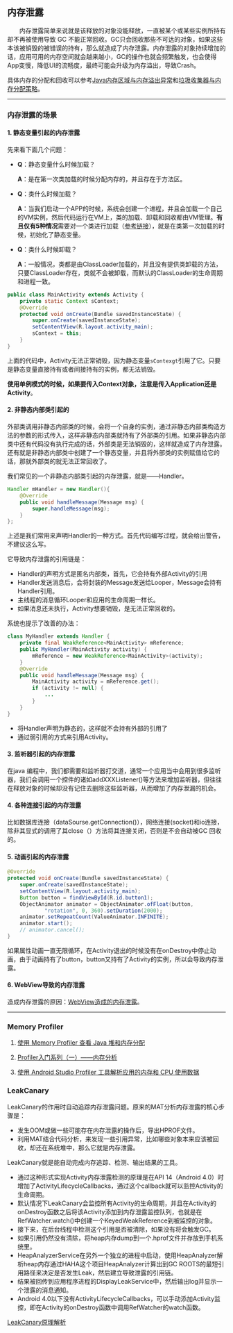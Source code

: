 ## 内存泄露

　　内存泄露简单来说就是该释放的对象没能释放，一直被某个或某些实例所持有却不再被使用导致 GC 不能正常回收。GC只会回收那些不可达的对象，如果这些本该被销毁的被错误的持有，那么就造成了内存泄露。内存泄露的对象持续增加的话，应用可用的内存空间就会越来越小，GC的操作也就会频繁触发，也会使得App变慢，降低UI的流畅度，最终可能会升级为内存溢出，导致Crash。

具体内存的分配和回收可以参考[Java内存区域与内存溢出异常](https://github.com/NieJianJian/AndroidNotes/blob/master/ReadingNotes/Book1/Chapter2.md)和[垃圾收集器与内存分配策略](https://github.com/NieJianJian/AndroidNotes/blob/master/ReadingNotes/Book1/Chapter3.md)。

***

### 内存泄露的场景

#### 1. 静态变量引起的内存泄露

先来看下面几个问题：

* **Q**：静态变量什么时候加载？

  **A**：是在第一次类加载的时候分配内存的，并且存在于方法区。

* **Q**：类什么时候加载？

  **A**：当我们启动一个APP的时候，系统会创建一个进程，并且会加载一个自己的VM实例，然后代码运行在VM上，类的加载、卸载和回收都由VM管理。**有且仅有5种情况**需要对一个类进行加载（[参考链接](https://github.com/NieJianJian/AndroidNotes/blob/master/ReadingNotes/Book1/Chapter7.md)），就是在类第一次加载的时候，初始化了静态变量。

* **Q**：类什么时候卸载？

  **A**：一般情况，类都是由ClassLoader加载的，并且没有提供类卸载的方法，只要ClassLoader存在，类就不会被卸载，而默认的ClassLoader的生命周期和进程一致。

```java
public class MainActivity extends Activity {
    private static Context sContext;
    @Override
    protected void onCreate(Bundle savedInstanceState) {
        super.onCreate(savedInstanceState);
        setContentView(R.layout.activity_main);
        sContext = this;
    }
}
```

上面的代码中，Activity无法正常销毁，因为静态变量`sContexgt`引用了它。只要是静态变量直接持有或者间接持有的实例，都无法销毁。

**使用单例模式的时候，如果要传入Context对象，注意是传入Application还是Activity**。

#### 2. 非静态内部类引起的

外部类调用非静态内部类的时候，会将一个自身的实例，通过非静态内部类构造方法的参数的形式传入，这样非静态内部类就持有了外部类的引用。如果非静态内部类中还有代码没有执行完成的话，外部类是无法销毁的，这样就造成了内存泄露。还有就是非静态内部类中创建了一个静态变量，并且将外部类的实例赋值给它的话，那就外部类的就无法正常回收了。

我们常见的一个非静态内部类引起的内存泄露，就是——Handler。

```java
Handler mHandler = new Handler(){
    @Override
    public void handleMessage(Message msg) {
        super.handleMessage(msg);
    }
};
```

上述是我们常用来声明Handler的一种方式。首先代码编写过程，就会给出警告，不建议这么写。

它导致内存泄露的引用链是：

* Handler的声明方式是匿名内部类，首先，它会持有外部Activity的引用
* Handler发送消息后，会将封装的Message发送给Looper，Message会持有Handler引用。
* 主线程的消息循环Looper和应用的生命周期一样长。
* 如果消息还未执行，Activity想要销毁，是无法正常回收的。

系统也提示了改善的办法：

```java
class MyHandler extends Handler {
    private final WeakReference<MainActivity> mReference;
    public MyHandler(MainActivity activity) {
        mReference = new WeakReference<MainActivity>(activity);
    }
    @Override
    public void handleMessage(Message msg) {
        MainActivity activity = mReference.get();
        if (activity != null) {
            ...
        }
    }
}
```

* 将Handler声明为静态的，这样就不会持有外部的引用了
* 通过弱引用的方式来引用Activity。

#### 3. 监听器引起的内存泄露

在java 编程中，我们都需要和监听器打交道，通常一个应用当中会用到很多监听器，我们会调用一个控件的诸如addXXXListener()等方法来增加监听器，但往往在释放对象的时候却没有记住去删除这些监听器，从而增加了内存泄漏的机会。

#### 4. 各种连接引起的内存泄露

比如数据库连接（dataSourse.getConnection()），网络连接(socket)和io连接，除非其显式的调用了其close（）方法将其连接关闭，否则是不会自动被GC 回收的。

#### 5. 动画引起的内存泄露

```java
@Override
protected void onCreate(Bundle savedInstanceState) {
    super.onCreate(savedInstanceState);
    setContentView(R.layout.activity_main);
    Button button = findViewById(R.id.button1);
    ObjectAnimator animator = ObjectAnimator.ofFloat(button,
            "rotation", 0, 360).setDuration(2000);
    animator.setRepeatCount(ValueAnimator.INFINITE);
    animator.start();
    // animator.cancel();
}
```

如果属性动画一直无限循环，在Activity退出的时候没有在onDestroy中停止动画，由于动画持有了button，button又持有了Activity的实例，所以会导致内存泄露。

#### 6. WebView导致的内存泄露

造成内存泄露的原因：[WebView造成的内存泄露](https://blog.csdn.net/anhenzhufeng/article/details/80312134)。

***

### Memory Profiler

1. [使用 Memory Profiler 查看 Java 堆和内存分配](https://developer.android.google.cn/studio/profile/memory-profiler?hl=zh_cn)

2. [Profiler入门系列（一）——内存分析](https://www.jianshu.com/p/ff2d7c5f043b)

3. [使用 Android Studio Profiler 工具解析应用的内存和 CPU 使用数据](https://mp.weixin.qq.com/s/UNhj37vvu-Ake7hIAB6VSw)

### LeakCanary

LeakCanary的作用时自动追踪内存泄露问题。原来的MAT分析内存泄露的核心步骤是：

* 发生OOM或做一些可能存在内存泄露的操作后，导出HPROF文件。
* 利用MAT结合代码分析，来发现一些引用异常，比如哪些对象本来应该被回收，却还在系统堆中，那么它就是内存泄露。

LeakCanary就是能自动完成内存追踪、检测、输出结果的工具。

* 通过这种形式实现Activity内存泄露检测的原理是在API 14（Android 4.0）时增加了ActivityLifecycleCallbacks，通过这个callback就可以监控Activity的生命周期。
* 默认情况下LeakCanary会监控所有Activity的生命周期，并且在Activity的onDestroy函数之后将该Activity添加到内存泄露监控队列，也就是在RefWatcher.watch()中创建一个KeyedWeakReference到被监控的对象。
* 接下来，在后台线程中检测这个引用是否被清除，如果没有将会触发GC。
* 如果引用仍然没有清除，将heap内存dump到一个.hprof文件并存放到手机系统里。
* HeapAnalyzerService在另外一个独立的进程中启动，使用HeapAnalyzer解析heap内存通过HAHA这个项目HeapAnalyzer计算出到GC ROOTS的最短引用路径来决定是否发生Leak，然后建立导致泄露的引用链。
* 结果被回传到应用程序进程的DisplayLeakService中，然后输出log并显示一个泄露的消息通知。
* Android 4.0以下没有ActivityLifecycleCallbacks，可以手动添加Activity监控，即在Activity的onDestroy函数中调用RefWatcher的watch函数。

[LeakCanary原理解析](https://www.jianshu.com/p/261e70f3083f)